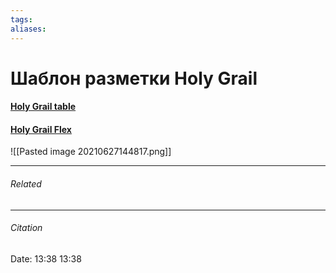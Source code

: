 ```yaml
---
tags: 
aliases: 
---
```

# Шаблон разметки Holy Grail
#### [Holy Grail table](https://alistapart.com/article/holygrail/)
#### [ Holy Grail Flex](https://philipwalton.github.io/solved-by-flexbox/demos/holy-grail/)
![[Pasted image 20210627144817.png]]

---
###### Related 
---
###### Citation
Date: 13:38 13:38
